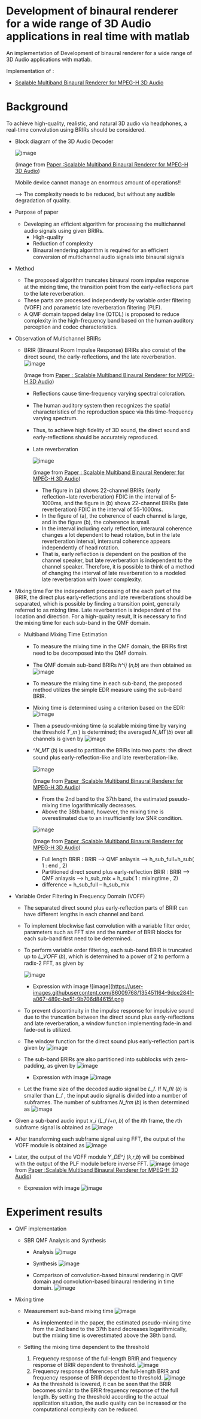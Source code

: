 # Development of binaural renderer for a wide range of 3D Audio applications in real time with matlab

An implementation of Development of binaural renderer for a wide range of 3D Audio applications with matlab.

Implementation of :

* [Scalable Multiband Binaural Renderer for MPEG-H 3D Audio][research]

[research]: https://ieeexplore.ieee.org/document/7093133

# Background

To achieve high-quality, realistic, and natural 3D audio via headphones, a real-time convolution using BRIRs should be considered.

* Block diagram of the 3D Audio Decoder

  ![image](https://user-images.githubusercontent.com/86009768/135259018-27aad8b9-092a-4461-8338-85e6baaf198a.png)
 
  (image from [Paper :Scalable Multiband Binaural Renderer for MPEG-H 3D Audio][research])
  
  Mobile device cannot manage an enormous amount of operations!!
    
    --> The complexity needs to be reduced, but without any audible degradation of quality.

* Purpose of paper
  * Developing an efﬁcient algorithm for processing the multichannel audio signals using given BRIRs.
    * High-quality
    - Reduction of complexity 
    - Binaural rendering algorithm is required for an efﬁcient conversion of multichannel audio signals into binaural signals 

* Method 
  * The proposed algorithm truncates binaural room impulse response at the mixing time, the transition point from the early-reﬂections part to the late reverberation. 
  * These parts are processed independently by variable order ﬁltering (VOFF) and parametric late reverberation ﬁltering (PLF).
  * A QMF domain tapped delay line (QTDL) is proposed to reduce complexity in the high-frequency band based on the human auditory perception and codec characteristics.

* Observation of Multichannel BRIRs
  * BRIR (Binaural Room Impulse Response)
    BRIRs also consist of the direct sound, the early-reﬂections, and the late reverberation.
    ![image](https://user-images.githubusercontent.com/86009768/135260984-87993148-5c42-4225-89b0-c5f50fc4761a.png)

    (image from [Paper : Scalable Multiband Binaural Renderer for MPEG-H 3D Audio][research])
    
    * Reﬂections cause time-frequency varying spectral coloration.
    * The human auditory system then recognizes the spatial characteristics of the reproduction space via this time-frequency varying spectrum. 
    * Thus, to achieve high  ﬁdelity of 3D sound, the direct sound and early-reﬂections should be accurately reproduced.
    * Late reverberation
        
        ![image](https://user-images.githubusercontent.com/86009768/135296512-36c12694-3bc9-4cdb-8b67-d3b92a3ed814.png) 
         
         (image from [Paper : Scalable Multiband Binaural Renderer for MPEG-H 3D Audio][research])
         
      * The figure in (a) shows 22-channel BRIRs (early reflection~late reverberation) FDIC in the interval of 5-1000ms, and the figure in (b) shows 22-channel BRIRs (late reverberation) FDIC in the interval of 55-1000ms.
      * In the figure of (a), the coherence of each channel is large, and in the figure (b), the coherence is small.
      *  In the interval including early reflection, interaural coherence changes a lot dependent to head rotation, but in the late reverberation interval, interaural coherence appears independently of head rotation.
      * That is, early reflection is dependent on the position of the channel speaker, but late reverberation is independent to the channel speaker. Therefore, it is possible to think of a method of changing the interval of late reverberation to a modeled late reverberation with lower complexity.

* Mixing time
  For the independent processing of the each part of the BRIR, the direct plus early-reflections and late reverberations should be separated, which is possible by finding a transition point, generally referred to as mixing time.
  Late reverberation is independent of the location and direction. 
  For a high-quality result, It is necessary to find the mixing time for each sub-band in the QMF domain.
  
  * Multiband Mixing Time Estimation
    * To measure the mixing time in the QMF domain, the BRIRs ﬁrst need to be decomposed into the QMF domain.
    * The QMF domain sub-band BRIRs ℎ^𝑖𝑗 (𝑛,𝑏) are then obtained as 
      ![image](https://user-images.githubusercontent.com/86009768/136386825-4c3881c0-d543-4c96-9fd7-0a76f1126345.png)
     
    * To measure the mixing time in each sub-band, the proposed method utilizes the simple EDR measure using the sub-band BRIR. 
    * Mixing time is determined using a criterion based on the EDR:
      ![image](https://user-images.githubusercontent.com/86009768/136387134-5af1047b-50cd-44ca-bbd7-0f322cd69e6a.png)
    
    * Then a pseudo-mixing time (a scalable mixing time by varying the threshold 𝑇_𝑚 ) is determined; the averaged 𝑁_𝑀𝑇(𝑏) over all channels is given by
      ![image](https://user-images.githubusercontent.com/86009768/135447008-587d8beb-24b5-4239-949f-aa511aafa6f8.png)
    
    * ^𝑁_𝑀𝑇 (𝑏) is used to partition the BRIRs into two parts:  the direct sound plus early-reﬂection-like and late reverberation-like.
     
      ![image](https://user-images.githubusercontent.com/86009768/135447846-171c14a5-bfc2-4a83-a4eb-4217e760fe2b.png)
      
        (image from [Paper :Scalable Multiband Binaural Renderer for MPEG-H 3D Audio][research])
        
        * From the 2nd band to the 37th band, the estimated pseudo-mixing time logarithmically decreases.
        * Above the 38th band, however, the mixing time is overestimated due to an insufficiently low SNR condition.
      
      ![image](https://user-images.githubusercontent.com/86009768/135448154-b75132df-cd33-4715-b95b-627fab65e662.png)
        
        
        (image from [Paper :Scalable Multiband Binaural Renderer for MPEG-H 3D Audio][research])

        * Full length BRIR : BRIR --> QMF anlaysis  --> h_sub_full=h_sub( 1 : end  , 2) 
        * Partitioned direct sound plus early-reflection BRIR : BRIR --> QMF anlaysis --> h_sub_mix = h_sub( 1 : mixingtime , 2)
        * difference = h_sub_full – h_sub_mix

* Variable Order Filtering in Frequency Domain (VOFF)
  * The separated direct sound plus early-reflection parts of BRIR can have different lengths in each channel and band.
  * To implement blockwise fast convolution with a variable filter order, parameters such as FFT size and the number of BRIR blocks for each sub-band first need to be determined.
  * To perform variable order filtering, each sub-band BRIR is truncated up to 𝐿_𝑉𝑂𝐹𝐹 (𝑏), which is determined to a power of 2 to perform a radix-2 FFT, as given by
    
    
    ![image](https://user-images.githubusercontent.com/86009768/135449735-25239a86-f96b-4b98-9d62-95bd426b6c8a.png)
    * Expression with image
      ![image](https://user-images.githubusercontent.com/86009768/135451164-9dce2841-a067-489c-be51-9b706d84615f.png

  * To prevent discontinuity in the impulse response for impulsive sound due to the truncation between the direct sound plus early-reflections and late reverberation, a window function implementing fade-in and fade-out is utilized.
  * The window function for the direct sound plus early-reflection part is given by
    ![image](https://user-images.githubusercontent.com/86009768/135450121-e245b0ac-d80d-43a2-85ac-45affbdb78c4.png)
  
  * The sub-band BRIRs are also partitioned into subblocks with zero-padding, as given by
    ![image](https://user-images.githubusercontent.com/86009768/135451397-c538f212-c398-490c-a68e-a76d90816df0.png)

    * Expression with image
      ![image](https://user-images.githubusercontent.com/86009768/135451427-e3efaa2f-5f9e-411e-8f12-5548dfbd01f7.png)

  * Let the frame size of the decoded audio signal be 𝐿_𝑓. If 𝑁_𝑓𝑓𝑡 (𝑏) is smaller than 𝐿_𝑓 , the input audio signal is divided into a number of subframes. The number of subframes 𝑁_𝑓𝑟𝑚 (𝑏) is then determined as
    ![image](https://user-images.githubusercontent.com/86009768/135451989-fb5792a2-cf40-45c6-9378-63d3cd7f3504.png)
 
 * Given a sub-band audio input 𝑥_𝑖 (𝐿_𝑓 𝑙+𝑛, 𝑏) of the 𝑙th frame, the 𝑟th subframe signal is obtained as
    ![image](https://user-images.githubusercontent.com/86009768/135452033-169e7068-cbc1-4103-9c61-322d173a0ca1.png)
 
 * After transforming each subframe signal using FFT, the output of the VOFF module is obtained as
    ![image](https://user-images.githubusercontent.com/86009768/135452143-b1bbe269-b6de-43d3-8b0f-31e28bdb5f35.png) 

* Later, the output of the VOFF module 𝑌_𝐷𝐸^𝑗 (𝑘,𝑟,𝑏) will be combined with the output of the PLF module before inverse FFT.
    ![image](https://user-images.githubusercontent.com/86009768/135452280-65e08ac9-83da-4757-97a0-5236fff480aa.png)
               (image from [Paper :Scalable Multiband Binaural Renderer for MPEG-H 3D Audio][research])
    
    * Expression with image 
      ![image](https://user-images.githubusercontent.com/86009768/135452732-1ffc59ec-89f6-4d6a-8b83-6297b671e843.png)

# Experiment results

* QMF implementation
  * SBR QMF Analysis and Synthesis
    * Analysis
      ![image](https://user-images.githubusercontent.com/86009768/135453449-454c3e2c-216f-41d6-9065-051c100baba1.png)
    
    * Synthesis
      ![image](https://user-images.githubusercontent.com/86009768/135453521-12716db1-e9d0-4046-ac68-b88c6bd983a5.png)
    
    * Comparison of convolution-based binaural rendering in QMF domain and convolution-based binaural rendering in time domain.
      ![image](https://user-images.githubusercontent.com/86009768/135454391-3bd3894c-d310-49ea-9bdb-13f2e70e5441.png)

* Mixing time
  * Measurement sub-band mixing time
    ![image](https://user-images.githubusercontent.com/86009768/135455721-711778cf-5178-44df-9bd0-0525c70c0dce.png)
    * As implemented in the paper, the estimated pseudo-mixing time from the 2nd band to the 37th band decreases logarithmically, but the mixing time is overestimated above the 38th band.

  * Setting the mixing time dependent to the threshold
    
    1. Frequency response of the full-length BRIR and frequency response of BRIR dependent to threshold.
      ![image](https://user-images.githubusercontent.com/86009768/135457786-73ef948c-84d1-44d8-a98d-315c28f5f2a1.png)
    2. Frequency response differences of the full-length BRIR and frequency response of BRIR dependent to threshold. 
      ![image](https://user-images.githubusercontent.com/86009768/135458734-bfc4bf67-0081-43cd-beee-61b353875b3f.png)
    
      * As the threshold is lowered, it can be seen that the BRIR becomes similar to the BRIR frequency response of the full length. By setting the threshold according to the actual application situation, the audio quality can be increased or the computational complexity can be reduced.

